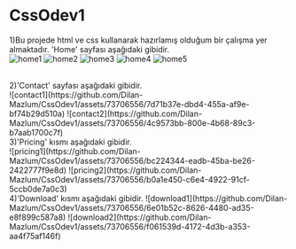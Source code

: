 # CssOdev1
 1)Bu projede html ve css kullanarak hazırlamış olduğum bir çalışma yer almaktadır. 'Home' sayfası aşağıdaki gibidir.
 <br>
 ![home1](https://github.com/Dilan-Mazlum/CssOdev1/assets/73706556/958c6ec3-87b5-4102-8540-026d8a9d2fd3)
 ![home2](https://github.com/Dilan-Mazlum/CssOdev1/assets/73706556/9645b359-64fe-4eba-9679-df03933661cc)
![home3](https://github.com/Dilan-Mazlum/CssOdev1/assets/73706556/5716d930-58cc-42dd-afdd-f5321b852e61)
![home4](https://github.com/Dilan-Mazlum/CssOdev1/assets/73706556/429233d2-4a79-44f4-b008-4fb20cb454cb)
![home5](https://github.com/Dilan-Mazlum/CssOdev1/assets/73706556/402231a9-acc4-4840-a616-ffdb7092f1ad)

<br>
2)'Contact' sayfası aşağıdaki gibidir.
<br>
![contact1](https://github.com/Dilan-Mazlum/CssOdev1/assets/73706556/7d71b37e-dbd4-455a-af9e-bf74b29d510a)
![contact2](https://github.com/Dilan-Mazlum/CssOdev1/assets/73706556/4c9573bb-800e-4b68-89c3-b7aab1700c7f)

<br>
3)'Pricing' kısmı aşağıdaki gibidir.
<br>
![pricing1](https://github.com/Dilan-Mazlum/CssOdev1/assets/73706556/bc224344-eadb-45ba-be26-2422777f9e8d)
![pricing2](https://github.com/Dilan-Mazlum/CssOdev1/assets/73706556/b0a1e450-c6e4-4922-91cf-5ccb0de7a0c3)
<br>
4)'Download' kısmı aşağıdaki gibidir.
![download1](https://github.com/Dilan-Mazlum/CssOdev1/assets/73706556/6e01b52c-8626-4480-ad35-e8f899c587a8)
![download2](https://github.com/Dilan-Mazlum/CssOdev1/assets/73706556/f061539d-4172-4d3b-a353-aa4f75af146f)

 
